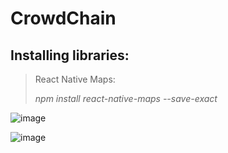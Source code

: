 # CrowdChain


## Installing libraries:

>React Native Maps:
>
>*npm install react-native-maps --save-exact*

![image](https://user-images.githubusercontent.com/43265579/113306987-0851be00-92db-11eb-9861-dd0cc0203675.png)

![image](https://user-images.githubusercontent.com/43265579/113306650-b1e47f80-92da-11eb-8d38-6250c212d54f.png)

